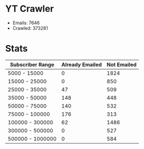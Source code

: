 # YT Crawler
- Emails: 7646
- Crawled: 373281

# Stats
| Subscriber Range  | Already Emailed | Not Emailed |
|-------|-------|-------|
| 5000 - 15000 | 0 | 1824 |
| 15000 - 25000 | 0 | 850 |
| 25000 - 35000 | 47 | 509 |
| 35000 - 50000 | 148 | 448 |
| 50000 - 75000 | 140 | 532 |
| 75000 - 100000 | 176 | 313 |
| 100000 - 300000 | 62 | 1486 |
| 300000 - 500000 | 0 | 527 |
| 500000 - 1000000 | 0 | 584 |
